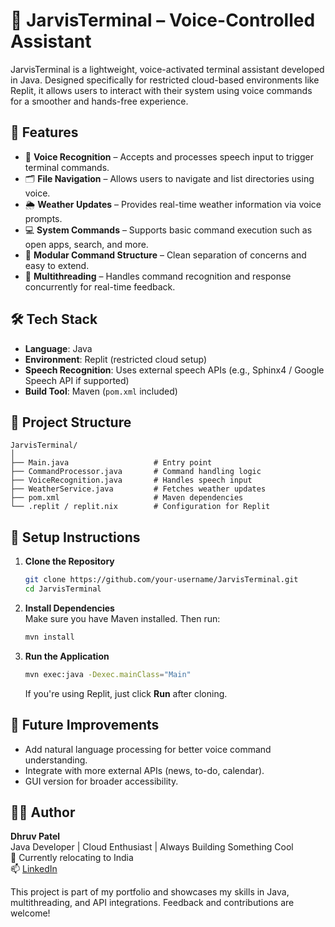 # 🔹 JarvisTerminal – Voice-Controlled Assistant

JarvisTerminal is a lightweight, voice-activated terminal assistant developed in Java. Designed specifically for restricted cloud-based environments like Replit, it allows users to interact with their system using voice commands for a smoother and hands-free experience.

## 🚀 Features

- 🎤 **Voice Recognition** – Accepts and processes speech input to trigger terminal commands.
- 🗂️ **File Navigation** – Allows users to navigate and list directories using voice.
- 🌦️ **Weather Updates** – Provides real-time weather information via voice prompts.
- 💻 **System Commands** – Supports basic command execution such as open apps, search, and more.
- 🧠 **Modular Command Structure** – Clean separation of concerns and easy to extend.
- 🧵 **Multithreading** – Handles command recognition and response concurrently for real-time feedback.

## 🛠️ Tech Stack

- **Language**: Java  
- **Environment**: Replit (restricted cloud setup)  
- **Speech Recognition**: Uses external speech APIs (e.g., Sphinx4 / Google Speech API if supported)  
- **Build Tool**: Maven (`pom.xml` included)

## 📁 Project Structure

```
JarvisTerminal/
│
├── Main.java                   # Entry point
├── CommandProcessor.java       # Command handling logic
├── VoiceRecognition.java       # Handles speech input
├── WeatherService.java         # Fetches weather updates
├── pom.xml                     # Maven dependencies
└── .replit / replit.nix        # Configuration for Replit
```

## 🔧 Setup Instructions

1. **Clone the Repository**
   ```bash
   git clone https://github.com/your-username/JarvisTerminal.git
   cd JarvisTerminal
   ```

2. **Install Dependencies**  
   Make sure you have Maven installed. Then run:
   ```bash
   mvn install
   ```

3. **Run the Application**
   ```bash
   mvn exec:java -Dexec.mainClass="Main"
   ```

   If you're using Replit, just click **Run** after cloning.

## 🧩 Future Improvements

- Add natural language processing for better voice command understanding.
- Integrate with more external APIs (news, to-do, calendar).
- GUI version for broader accessibility.

## 🧑‍💻 Author

**Dhruv Patel**  
Java Developer | Cloud Enthusiast | Always Building Something Cool  
📍 Currently relocating to India  
📫 [LinkedIn](https://www.linkedin.com/in/dhruv-patel-93a227228/)

This project is part of my portfolio and showcases my skills in Java, multithreading, and API integrations. Feedback and contributions are welcome!
